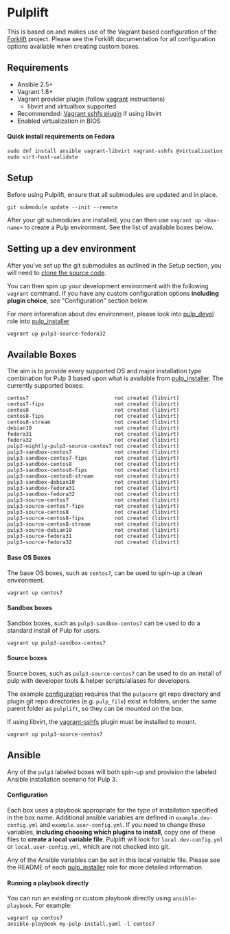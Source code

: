 # Pulplift

This is based on and makes use of the Vagrant based configuration of the
[Forklift](https://github.com/theforeman/forklift) project. Please see the Forklift documentation
for all configuration options available when creating custom boxes.

## Requirements

- Ansible 2.5+
- Vagrant 1.8+
- Vagrant provider plugin (follow [vagrant](
  https://www.vagrantup.com/docs/providers/installation.html) instructions)
  - libvirt and virtualbox supported
- Recommended: [Vagrant sshfs plugin](https://github.com/dustymabe/vagrant-sshfs#install-plugin) if using libvirt
- Enabled virtualization in BIOS

#### Quick install requirements on Fedora
```
sudo dnf install ansible vagrant-libvirt vagrant-sshfs @virtualization
sudo virt-host-validate
```

## Setup

Before using Pulplift, ensure that all submodules are updated and in place.

```
git submodule update --init --remote
```

After your git submodules are installed, you can then use ``vagrant up <box-name>`` to create a Pulp
environment. See the list of available boxes below.

## Setting up a dev environment

After you've set up the git submodules as outlined in the Setup section, you will need to [clone
the source code](https://docs.pulpproject.org/en/master/nightly/contributing/dev-setup.html#get-the-source).

You can then spin up your development environment with the following ``vagrant`` command. If you
have any custom configuration options **including plugin choice**, see "Configuration" section
below.

For more information about dev environment, please look into [pulp_devel](https://github.com/pulp/pulp_installer/tree/master/roles/pulp_devel) role into [pulp_installer](https://github.com/pulp/pulp_installer#roles)

```
vagrant up pulp3-source-fedora32
```

## Available Boxes

The aim is to provide every supported OS and major installation type combination for Pulp 3 based
upon what is available from [pulp_installer](https://github.com/pulp/pulp_installer). The currently
supported boxes:

```
centos7                            not created (libvirt)
centos7-fips                       not created (libvirt)
centos8                            not created (libvirt)
centos8-fips                       not created (libvirt)
centos8-stream                     not created (libvirt)
debian10                           not created (libvirt)
fedora31                           not created (libvirt)
fedora32                           not created (libvirt)
pulp2-nightly-pulp3-source-centos7 not created (libvirt)
pulp3-sandbox-centos7              not created (libvirt)
pulp3-sandbox-centos7-fips         not created (libvirt)
pulp3-sandbox-centos8              not created (libvirt)
pulp3-sandbox-centos8-fips         not created (libvirt)
pulp3-sandbox-centos8-stream       not created (libvirt)
pulp3-sandbox-debian10             not created (libvirt)
pulp3-sandbox-fedora31             not created (libvirt)
pulp3-sandbox-fedora32             not created (libvirt)
pulp3-source-centos7               not created (libvirt)
pulp3-source-centos7-fips          not created (libvirt)
pulp3-source-centos8               not created (libvirt)
pulp3-source-centos8-fips          not created (libvirt)
pulp3-source-centos8-stream        not created (libvirt)
pulp3-source-debian10              not created (libvirt)
pulp3-source-fedora31              not created (libvirt)
pulp3-source-fedora32              not created (libvirt)
```

#### Base OS Boxes

The base OS boxes, such as `centos7`, can be used to spin-up a clean environment.

```
vagrant up centos7
```

#### Sandbox boxes

Sandbox boxes, such as `pulp3-sandbox-centos7` can be used to do a standard install of Pulp for users.

```
vagrant up pulp3-sandbox-centos7
```

#### Source boxes

Source boxes, such as `pulp3-source-centos7` can be used to do an install of pulp with developer tools & helper scripts/aliases for developers.

The example [configuration](#Configuration) requires that the `pulpcore` git repo directory and plugin git repo directories (e.g. `pulp_file`) exist in folders, under the same parent folder as `pulplift`, so they can be mounted on the box.

If using libvirt, the [vagrant-sshfs](https://github.com/dustymabe/vagrant-sshfs#install-plugin) plugin must be installed to mount.

```
vagrant up pulp3-source-centos7
```

## Ansible

Any of the `pulp3` labeled boxes will both spin-up and provision the labeled Ansible installation
scenario for Pulp 3.

#### Configuration

Each box uses a playbook appropriate for the type of installation specified in the box name.
Additional ansible variables are defined in ``example.dev-config.yml`` and
``example.user-config.yml``. If you need to change these variables, **including choosing which
plugins to install**, copy one of these files to **create a local variable file**. Pulplift will
look for ``local.dev-config.yml`` or ``local.user-config.yml``, which are not checked into git.

Any of the Ansible variables can be set in this local variable file. Please see the README of each
[pulp_installer](https://github.com/pulp/pulp_installer#roles) role for more
detailed information.

#### Running a playbook directly

You can run an existing or custom playbook directly using `ansible-playbook`. For example:

```
vagrant up centos7
ansible-playbook my-pulp-install.yaml -l centos7
```
